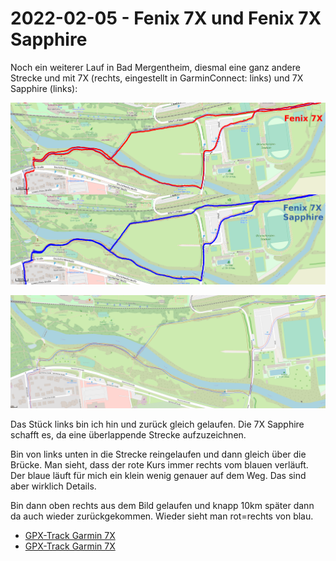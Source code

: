 2022-02-05 - Fenix 7X und Fenix 7X Sapphire
===========================================

Noch ein weiterer Lauf in Bad Mergentheim, diesmal eine
ganz andere Strecke und mit 7X (rechts, eingestellt in GarminConnect: links) und 7X Sapphire (links):

![Vergleich 7X-7XSapphire](/images/2022-02-05_2_vergleich-bad-mergentheim.png)

![Vergleich 7X-7XSapphire](/images/2022-02-05_2_vergleich-bad-mergentheim2.png)

Das Stück links bin ich hin und zurück gleich gelaufen. Die 7X Sapphire schafft es, da eine überlappende Strecke aufzuzeichnen.

Bin von links unten in die Strecke reingelaufen und dann gleich über die Brücke.
Man sieht, dass der rote Kurs immer rechts vom blauen verläuft. Der blaue läuft
für mich ein klein wenig genauer auf dem Weg. Das sind aber wirklich Details.

Bin dann oben rechts aus dem Bild gelaufen und knapp 10km später dann da auch wieder zurückgekommen.
Wieder sieht man rot=rechts von blau.

- [GPX-Track Garmin 7X](/data/2022-02-05_2_7x.gpx.xz)
- [GPX-Track Garmin 7X](/data/2022-02-05_2_7x-sapphire.gpx.xz)
